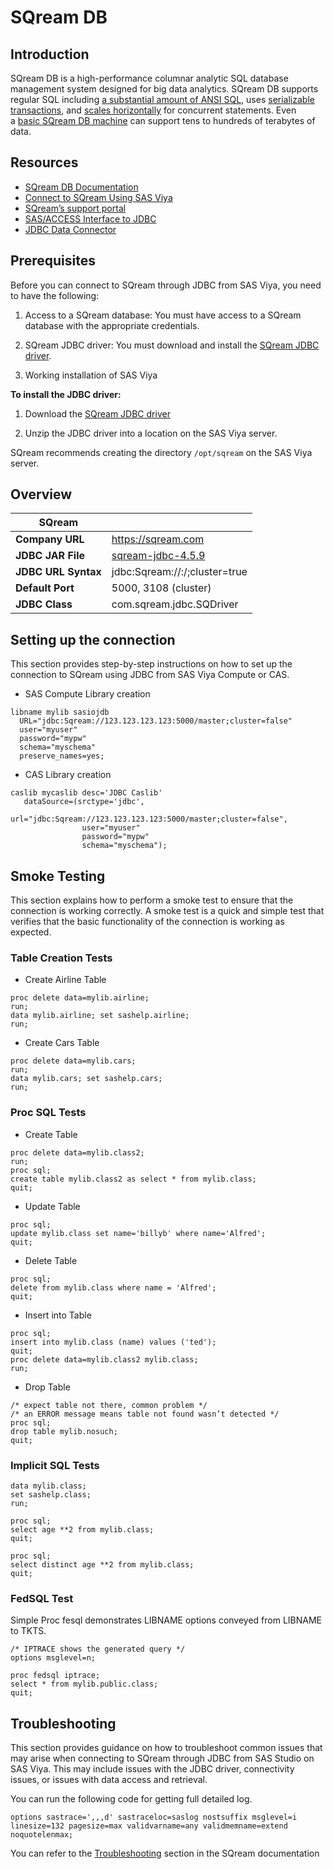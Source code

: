 # SQream DB

## Introduction

SQream DB is a high-performance columnar analytic SQL database management system designed for big data analytics. SQream DB supports regular SQL including [a substantial amount of ANSI SQL](https://docs.sqream.com/en/latest/reference/sql_feature_support.html#sql-feature-support), uses [serializable transactions](https://docs.sqream.com/en/latest/feature_guides/transactions.html#transactions), and [scales horizontally](https://docs.sqream.com/en/latest/feature_guides/concurrency_and_scaling_in_sqream.html#concurrency-and-scaling-in-sqream) for concurrent statements. Even a [basic SQream DB machine](https://docs.sqream.com/en/latest/getting_started/hardware_guide.html#hardware-guide) can support tens to hundreds of terabytes of data.

## Resources

- [SQream DB Documentation](https://docs.sqream.com/en/latest/index.html)
- [Connect to SQream Using SAS Viya](https://docs.sqream.com/en/latest/connecting_to_sqream/client_platforms/sas_viya.html)
- [SQream’s support portal](https://sqream.atlassian.net/servicedesk/)
- [SAS/ACCESS Interface to JDBC](https://go.documentation.sas.com/doc/en/pgmsascdc/v_038/acreldb/n1usgr00wc9cvln1gnyp1807qu17.htm)
- [JDBC Data Connector](https://go.documentation.sas.com/doc/en/pgmsascdc/v_038/casref/n1ldk5vubre9oen10bdqoqkfc1y7.htm)

## Prerequisites

Before you can connect to SQream through JDBC from  SAS Viya, you need to have the following:

1. Access to a SQream database: You must have access to a SQream database with the appropriate credentials.

2. SQream JDBC driver: You must download and install the [SQream JDBC driver](https://sq-ftp-public.s3.amazonaws.com/sqream-jdbc-4.5.9.jar). 

3. Working installation of SAS Viya

**To install the JDBC driver:**

1. Download the [SQream JDBC driver](https://sq-ftp-public.s3.amazonaws.com/sqream-jdbc-4.5.9.jar)

2. Unzip the JDBC driver into a location on the SAS Viya server.

SQream recommends creating the directory `/opt/sqream` on the SAS Viya server.

## Overview

| SQream              |                                                                                   |
| ------------------- | --------------------------------------------------------------------------------- |
| **Company URL**     | https://sqream.com                                                                |
| **JDBC JAR File**   | [sqream-jdbc-4.5.9](https://sq-ftp-public.s3.amazonaws.com/sqream-jdbc-4.5.9.jar) |
| **JDBC URL Syntax** | jdbc:Sqream://<endpoint>:<port>/<database>;cluster=true                           |
| **Default Port**    | 5000, 3108 (cluster)                                                              |
| **JDBC Class**      | com.sqream.jdbc.SQDriver                                                          |

## Setting up the connection

This section provides step-by-step instructions on how to set up the connection to SQream using JDBC from SAS Viya Compute or CAS.

- SAS Compute Library creation

```sas
libname mylib sasiojdb
  URL="jdbc:Sqream://123.123.123.123:5000/master;cluster=false"
  user="myuser"
  password="mypw"
  schema="myschema"
  preserve_names=yes;
```

- CAS Library creation

```sas
caslib mycaslib desc='JDBC Caslib'
   dataSource=(srctype='jdbc',
                url="jdbc:Sqream://123.123.123.123:5000/master;cluster=false",
                user="myuser"
                password="mypw"
                schema="myschema");
```

## Smoke Testing

This section explains how to perform a smoke test to ensure that the connection is working correctly. A smoke test is a quick and simple test that verifies that the basic functionality of the connection is working as expected.

### Table Creation Tests

- Create Airline Table

```sas
proc delete data=mylib.airline;
run;
data mylib.airline; set sashelp.airline;
run;
```

- Create Cars Table

```sas
proc delete data=mylib.cars;
run;
data mylib.cars; set sashelp.cars;
run;
```

### Proc SQL Tests

- Create Table

```sas
proc delete data=mylib.class2;
run;
proc sql;
create table mylib.class2 as select * from mylib.class;
quit;
```

- Update Table

```sas
proc sql;
update mylib.class set name='billyb' where name='Alfred';
quit;
```

- Delete Table

```sas
proc sql;
delete from mylib.class where name = 'Alfred';
quit;
```

- Insert into Table

```sas
proc sql;
insert into mylib.class (name) values ('ted');
quit;
proc delete data=mylib.class2 mylib.class;
run;
```

- Drop Table

```sas
/* expect table not there, common problem */
/* an ERROR message means table not found wasn’t detected */
proc sql;
drop table mylib.nosuch;
quit;
```

### Implicit SQL Tests

```sas
data mylib.class;
set sashelp.class;
run;

proc sql;
select age **2 from mylib.class;
quit;

proc sql;
select distinct age **2 from mylib.class;
quit;
```

### FedSQL Test

Simple Proc fesql demonstrates LIBNAME options conveyed from LIBNAME to TKTS.

```sas
/* IPTRACE shows the generated query */
options msglevel=n;

proc fedsql iptrace;
select * from mylib.public.class;
quit;
```

## Troubleshooting

This section provides guidance on how to troubleshoot common issues that may arise when connecting to SQream through JDBC from SAS Studio on SAS Viya. This may include issues with the JDBC driver, connectivity issues, or issues with data access and retrieval.

You can run the following code for getting full detailed log.

```sas
options sastrace=',,,d' sastraceloc=saslog nostsuffix msglevel=i
linesize=132 pagesize=max validvarname=any validmemname=extend noquotelenmax;
```

You can refer to the [Troubleshooting](https://docs.sqream.com/en/latest/connecting_to_sqream/client_platforms/sas_viya.html#troubleshooting-sas-viya) section in the SQream documentation


